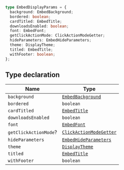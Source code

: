 ```ts
type EmbedDisplayParams = {
  background: EmbedBackground;
  bordered: boolean;
  cardTitled: EmbedTitle;
  downloadsEnabled: boolean;
  font: EmbedFont;
  getClickActionMode: ClickActionModeGetter;
  hideParameters: EmbedHideParameters;
  theme: DisplayTheme;
  titled: EmbedTitle;
  withFooter: boolean;
};
```

## Type declaration

| Name | Type |
| ------ | ------ |
| <a id="background"></a> `background` | [`EmbedBackground`](../internal-types/type-aliases/EmbedBackground.md) |
| <a id="bordered"></a> `bordered` | `boolean` |
| <a id="cardtitled"></a> `cardTitled` | [`EmbedTitle`](../internal-types/type-aliases/EmbedTitle.md) |
| <a id="downloadsenabled"></a> `downloadsEnabled` | `boolean` |
| <a id="font"></a> `font` | [`EmbedFont`](../internal-types/type-aliases/EmbedFont.md) |
| <a id="getclickactionmode"></a> `getClickActionMode`? | [`ClickActionModeGetter`](../internal-types/type-aliases/ClickActionModeGetter.md) |
| <a id="hideparameters"></a> `hideParameters` | [`EmbedHideParameters`](../internal-types/type-aliases/EmbedHideParameters.md) |
| <a id="theme"></a> `theme` | [`DisplayTheme`](../../../MetabaseProvider/internal-types/type-aliases/DisplayTheme.md) |
| <a id="titled"></a> `titled` | [`EmbedTitle`](../internal-types/type-aliases/EmbedTitle.md) |
| <a id="withfooter"></a> `withFooter` | `boolean` |
